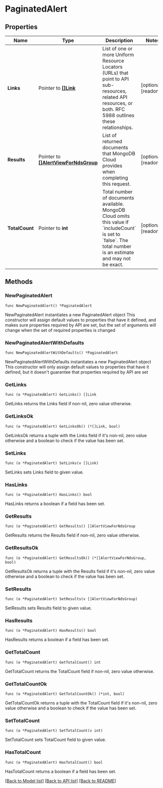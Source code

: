 # PaginatedAlert

## Properties

Name | Type | Description | Notes
------------ | ------------- | ------------- | -------------
**Links** | Pointer to [**[]Link**](Link.md) | List of one or more Uniform Resource Locators (URLs) that point to API sub-resources, related API resources, or both. RFC 5988 outlines these relationships. | [optional] [readonly] 
**Results** | Pointer to [**[]AlertViewForNdsGroup**](AlertViewForNdsGroup.md) | List of returned documents that MongoDB Cloud provides when completing this request. | [optional] [readonly] 
**TotalCount** | Pointer to **int** | Total number of documents available. MongoDB Cloud omits this value if &#x60;includeCount&#x60; is set to &#x60;false&#x60;. The total number is an estimate and may not be exact. | [optional] [readonly] 

## Methods

### NewPaginatedAlert

`func NewPaginatedAlert() *PaginatedAlert`

NewPaginatedAlert instantiates a new PaginatedAlert object
This constructor will assign default values to properties that have it defined,
and makes sure properties required by API are set, but the set of arguments
will change when the set of required properties is changed

### NewPaginatedAlertWithDefaults

`func NewPaginatedAlertWithDefaults() *PaginatedAlert`

NewPaginatedAlertWithDefaults instantiates a new PaginatedAlert object
This constructor will only assign default values to properties that have it defined,
but it doesn't guarantee that properties required by API are set

### GetLinks

`func (o *PaginatedAlert) GetLinks() []Link`

GetLinks returns the Links field if non-nil, zero value otherwise.

### GetLinksOk

`func (o *PaginatedAlert) GetLinksOk() (*[]Link, bool)`

GetLinksOk returns a tuple with the Links field if it's non-nil, zero value otherwise
and a boolean to check if the value has been set.

### SetLinks

`func (o *PaginatedAlert) SetLinks(v []Link)`

SetLinks sets Links field to given value.

### HasLinks

`func (o *PaginatedAlert) HasLinks() bool`

HasLinks returns a boolean if a field has been set.
### GetResults

`func (o *PaginatedAlert) GetResults() []AlertViewForNdsGroup`

GetResults returns the Results field if non-nil, zero value otherwise.

### GetResultsOk

`func (o *PaginatedAlert) GetResultsOk() (*[]AlertViewForNdsGroup, bool)`

GetResultsOk returns a tuple with the Results field if it's non-nil, zero value otherwise
and a boolean to check if the value has been set.

### SetResults

`func (o *PaginatedAlert) SetResults(v []AlertViewForNdsGroup)`

SetResults sets Results field to given value.

### HasResults

`func (o *PaginatedAlert) HasResults() bool`

HasResults returns a boolean if a field has been set.
### GetTotalCount

`func (o *PaginatedAlert) GetTotalCount() int`

GetTotalCount returns the TotalCount field if non-nil, zero value otherwise.

### GetTotalCountOk

`func (o *PaginatedAlert) GetTotalCountOk() (*int, bool)`

GetTotalCountOk returns a tuple with the TotalCount field if it's non-nil, zero value otherwise
and a boolean to check if the value has been set.

### SetTotalCount

`func (o *PaginatedAlert) SetTotalCount(v int)`

SetTotalCount sets TotalCount field to given value.

### HasTotalCount

`func (o *PaginatedAlert) HasTotalCount() bool`

HasTotalCount returns a boolean if a field has been set.

[[Back to Model list]](../README.md#documentation-for-models) [[Back to API list]](../README.md#documentation-for-api-endpoints) [[Back to README]](../README.md)


